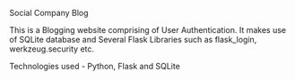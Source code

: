 Social Company Blog


This is a Blogging website comprising of User Authentication. It makes use of SQLite database and Several Flask Libraries such as flask_login, werkzeug.security etc.

Technologies used - Python, Flask and SQLite
